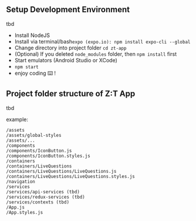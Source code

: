 ## Setup Development Environment
tbd

- Install NodeJS
- Install via terminal/bash`expo (expo.io): npm install expo-cli --global`
- Change directory into project folder `cd zt-app`
- (Optional) If you deleted `node_modules` folder, then `npm install` first
- Start emulators (Android Studio or XCode)
- `npm start`
- enjoy coding ⌨️ !

## Project folder structure of Z:T App
tbd

example:
```
/assets
/assets/global-styles
/assets/...
/components
/components/IconButton.js
/components/IconButton.styles.js
/containers
/containers/LiveQuestions
/containers/LiveQuestions/LiveQuestions.js
/containers/LiveQuestions/LiveQuestions.styles.js
/navigation
/services
/services/api-services (tbd)
/services/redux-services (tbd)
/services/contexts (tbd)
/App.js
/App.styles.js
```